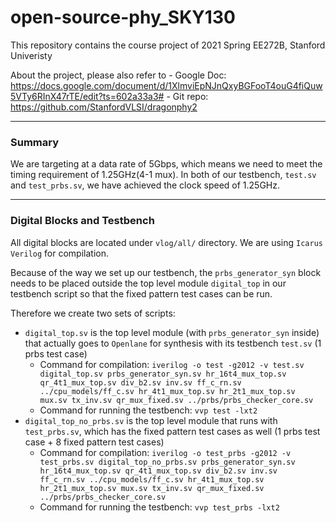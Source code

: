 # open-source-phy_SKY130

This repository contains the course project of 2021 Spring EE272B, Stanford Univeristy

About the project, please also refer to
        - Google Doc: https://docs.google.com/document/d/1XlmviEpNJnQxyBGFooT4ouG4fiQuw5VTy6RInX47rTE/edit?ts=602a33a3#
        - Git repo: https://github.com/StanfordVLSI/dragonphy2

---
### Summary

We are targeting at a data rate of 5Gbps, which means we need to meet the timing requirement of 1.25GHz(4-1 mux). In both of our testbench, `test.sv` and `test_prbs.sv`, we have achieved the clock speed of 1.25GHz.

---
### Digital Blocks and Testbench

All digital blocks are located under `vlog/all/` directory. We are using `Icarus Verilog` for compilation.

Because of the way we set up our testbench, the `prbs_generator_syn` block needs to be placed outside the top level module `digital_top` in our testbench script so that the fixed pattern test cases can be run.

Therefore we create two sets of scripts:
- `digital_top.sv` is the top level module (with `prbs_generator_syn` inside) that actually goes to `Openlane` for synthesis with its testbench `test.sv` (1 prbs test case)
  - Command for compilation: `iverilog -o test -g2012 -v test.sv digital_top.sv prbs_generator_syn.sv hr_16t4_mux_top.sv qr_4t1_mux_top.sv div_b2.sv inv.sv ff_c_rn.sv ../cpu_models/ff_c.sv hr_4t1_mux_top.sv hr_2t1_mux_top.sv mux.sv tx_inv.sv qr_mux_fixed.sv ../prbs/prbs_checker_core.sv`
  - Command for running the testbench: `vvp test -lxt2`
- `digital_top_no_prbs.sv` is the top level module that runs with `test_prbs.sv`, which has the fixed pattern test cases as well (1 prbs test case + 8 fixed pattern test cases)
  - Command for compilation: `iverilog -o test_prbs -g2012 -v test_prbs.sv digital_top_no_prbs.sv prbs_generator_syn.sv hr_16t4_mux_top.sv qr_4t1_mux_top.sv div_b2.sv inv.sv ff_c_rn.sv ../cpu_models/ff_c.sv hr_4t1_mux_top.sv hr_2t1_mux_top.sv mux.sv tx_inv.sv qr_mux_fixed.sv ../prbs/prbs_checker_core.sv`
  - Command for running the testbench: `vvp test_prbs -lxt2`
